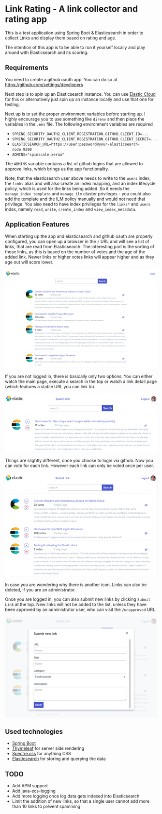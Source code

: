 # Link Rating - A link collector and rating app

This is a test application using Spring Boot & Elasticsearch in order to
collect Links and display them based on rating and age.

The intention of this app is to be able to run it yourself locally and play
around with Elasticsearch and its scoring.

## Requirements

You need to create a github oauth app. You can do so at
https://github.com/settings/developers

Next step is to spin up an Elasticsearch instance. You can use [Elastic
Cloud](https://cloud.elastic.co/) for this or alternatively just spin up an
instance locally and use that one for testing.

Next up is to set the proper environment variables before starting up. I
highly encourage you to use something like `direnv` and then place the
variables in the `.env` file. The following environment variables are
required

* `SPRING_SECURITY_OAUTH2_CLIENT_REGISTRATION_GITHUB_CLIENT_ID=...`
* `SPRING_SECURITY_OAUTH2_CLIENT_REGISTRATION_GITHUB_CLIENT_SECRET=...`
* `ELASTICSEARCH_URL=https://user:password@your-elasticsearch-node:9200`
* `ADMINS="spinscale,xeraa"`

The `ADMINS` variable contains a list of github logins that are allowed to
approve links, which brings us the app functionality.

Note, that the elasticsearch user above needs to write to the `users` index,
the `links` alias and will also create an index mapping, and an index
lifecycle policy, which is used for the links being added. So it needs the
`manage_index_template` and `manage_ilm` cluster privileges - you could also
add the template and the ILM policy manually and would not need that
privilege. You also need to have index privileges for the `links*` and
`users` index, namely `read`, `write`, `create_index` and
`view_index_metadata`.

## Application Features

When starting up the app and elasticsearch and github oauth are properly
configured, you can open up a browser in the `/` URL and will see a list of
links, that are read from Elasticsearch. The interesting part is the sorting
of those links, as this is based on the number of votes and the age of the
added link. Newer links or higher votes links will appear higher and as they
age out will score lower.

![Mainpage](imgs/mainpage.png)

If you are not logged in, there is basically only two options. You can either
watch the main page, execute a search in the top or watch a link detail page
(which features a stable URL you can link to).

![Single entry](imgs/single-entry.png)

Things are slightly different, once you choose to login via github. Now you
can vote for each link. However each link can only be voted once per user.

![Login Mainpage](imgs/login-mainpage.png)

In case you are wondering why there is another icon. Links can also be
deleted, if you are an administrator.

Once you are logged in, you can also submit new links by clicking `Submit
Link` at the top. New links will not be added to the list, unless they have
been approved by an administrator user, who can visit the `/unapproved` URL.

![Submit link](imgs/submit-new-link.png)

## Used technologies

* [Spring Boot](https://spring.io/projects/spring-boot)
* [Thymeleaf](https://www.thymeleaf.org/) for server side rendering
* [Spectre.css](https://picturepan2.github.io/spectre/) for anything CSS
* [Elasticsearch](https://elastic.co) for storing and querying the data

## TODO

* Add APM support
* Add java-ecs-logging
* Add more logging once log data gets indexed into Elasticsearch
* Limit the addition of new links, so that a single user cannot add more
  than 10 links to prevent spamming

